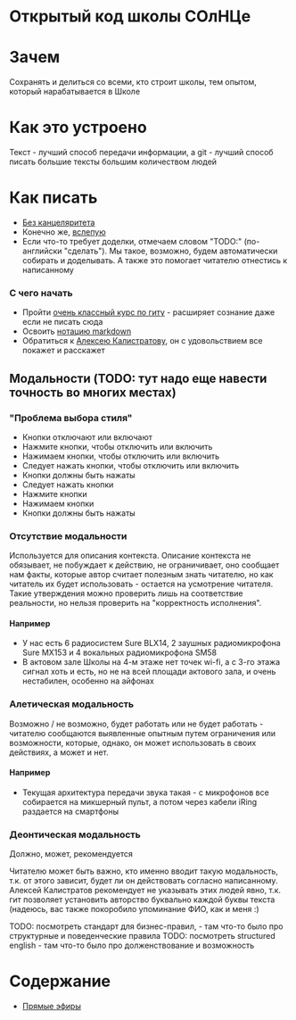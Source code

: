 # Открытый код школы СОлНЦе

# Зачем
Сохранять и делиться со всеми, кто строит школы, тем опытом, который нарабатывается в Школе

# Как это устроено
Текст - лучший способ передачи информации, а git - лучший способ писать большие тексты большим количеством людей

# Как писать
* [Без канцеляритета](https://www.timuroki.ink/thewritingdead)
* Конечно же, [вслепую](https://solo.nabiraem.ru/)
* Если что-то требует доделки, отмечаем словом "TODO:" (по-английски "сделать"). Мы такое, возможно, будем автоматически собирать и доделывать. А также это помогает читателю отнестись к написанному

### С чего начать
* Пройти [очень классный курс по гиту](https://learn.epam.com/detailsPage?id=601f195a-d408-4439-a16d-0630ed2a412e) - расширяет сознание даже если не писать сюда
* Освоить [нотацию markdown](https://docs.github.com/en/get-started/writing-on-github/getting-started-with-writing-and-formatting-on-github/basic-writing-and-formatting-syntax)
* Обратиться к [Алексею Калистратову](https://vk.com/karamazzow), он с удовольствием все покажет и расскажет

## Модальности (TODO: тут надо еще навести точность во многих местах)

### "Проблема выбора стиля"
* Кнопки отключают или включают
* Нажмите кнопки, чтобы отключить или включить
* Нажимаем кнопки, чтобы отключить или включить
* Следует нажать кнопки, чтобы отключить или включить
* Кнопки должны быть нажаты
* Следует нажать кнопки
* Нажмите кнопки
* Нажимаем кнопки
* Кнопки должны быть нажаты

### Отсутствие модальности 
Используется для описания контекста. Описание контекста не обязывает, не побуждает к действию, не ограничивает, оно сообщает нам факты, которые автор считает полезным знать читателю, но как читатель их будет использовать - остается на усмотрение читателя. Такие утверждения можно проверить лишь на соответствие реальности, но нельзя проверить на "корректность исполнения".

#### Например
* У нас есть 6 радиосистем Sure BLX14, 2 заушных радиомикрофона Sure MX153 и 4 вокальных радиомикрофона SM58
* В актовом зале Школы на 4-м этаже нет точек wi-fi, а с 3-го этажа сигнал хоть и есть, но не на всей площади актового зала, и очень нестабилен, особенно на айфонах

### Алетическая модальность
Возможно / не возможно, будет работать или не будет работать - читателю сообщаются выявленные опытным путем ограничения или возможности, которые, однако, он может использовать в своих действиях, а может и нет.

#### Например
* Текущая архитектура передачи звука такая - с микрофонов все собирается на микшерный пульт, а потом через кабели iRing раздается на смартфоны

### Деонтическая модальность
Должно, может, рекомендуется

Читателю может быть важно, кто именно вводит такую модальность, т.к. от этого зависит, будет ли он действовать согласно написанному. Алексей Калистратов рекомендует не указывать этих людей явно, т.к. гит позволяет установить авторство буквально каждой буквы текста (надеюсь, вас также покоробило упоминание ФИО, как и меня :) 

TODO: посмотреть стандарт для бизнес-правил, - там что-то было про структурные и поведенческие правила
TODO: посмотреть structured english - там что-то было про долженствование и возможность

# Содержание
* [Прямые эфиры](podcast)
